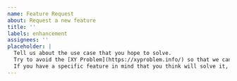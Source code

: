 ```yaml
---
name: Feature Request
about: Request a new feature
title: ''
labels: enhancement
assignees: ''
placeholder: |
  Tell us about the use case that you hope to solve.
  Try to avoid the [XY Problem](https://xyproblem.info/) so that we can fully understand your requirements.
  If you have a specific feature in mind that you think will solve it, tell us about that too in as little or as much detail as you like.
---
```

